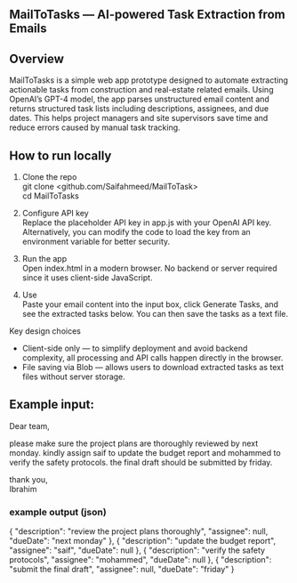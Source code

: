 ## MailToTasks — AI-powered Task Extraction from Emails

## Overview  
MailToTasks is a simple web app prototype designed to automate extracting actionable tasks from construction and real-estate related emails. Using OpenAI’s GPT-4 model, the app parses unstructured email content and returns structured task lists including descriptions, assignees, and due dates. This helps project managers and site supervisors save time and reduce errors caused by manual task tracking.

## How to run locally

1. Clone the repo  
   git clone <github.com/Saifahmeed/MailToTask>  
   cd MailToTasks

2. Configure API key  
   Replace the placeholder API key in app.js with your OpenAI API key.  
   Alternatively, you can modify the code to load the key from an environment variable for better security.

3. Run the app  
   Open index.html in a modern browser. No backend or server required since it uses client-side JavaScript.

4. Use  
   Paste your email content into the input box, click Generate Tasks, and see the extracted tasks below. You can then save the tasks as a text file.

Key design choices

- Client-side only — to simplify deployment and avoid backend complexity, all processing and API calls happen directly in the browser.  
- File saving via Blob — allows users to download extracted tasks as text files without server storage.

## Example input:
Dear team,

please make sure the project plans are thoroughly reviewed by next monday. kindly assign saif to update the budget report and mohammed to verify the safety protocols. the final draft should be submitted by friday.

thank you,  
Ibrahim

### example output (json)

  {
    "description": "review the project plans thoroughly",
    "assignee": null,
    "dueDate": "next monday"
  },
  {
    "description": "update the budget report",
    "assignee": "saif",
    "dueDate": null
  },
  {
    "description": "verify the safety protocols",
    "assignee": "mohammed",
    "dueDate": null
  },
  {
    "description": "submit the final draft",
    "assignee": null,
    "dueDate": "friday"
  }
